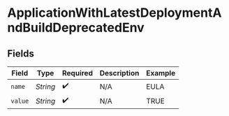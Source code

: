 # ApplicationWithLatestDeploymentAndBuildDeprecatedEnv


## Fields

| Field              | Type               | Required           | Description        | Example            |
| ------------------ | ------------------ | ------------------ | ------------------ | ------------------ |
| `name`             | *String*           | :heavy_check_mark: | N/A                | EULA               |
| `value`            | *String*           | :heavy_check_mark: | N/A                | TRUE               |